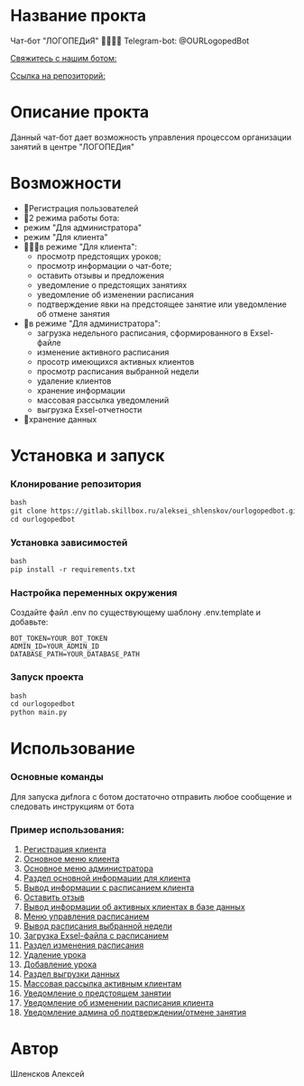 # Название прокта
Чат-бот "ЛОГОПЕДиЯ"
👨‍👩‍👧‍👦 Telegram-bot: @OURLogopedBot

 [Свяжитесь с нашим ботом:](https://t.me/OURLogopedBot)

 [Ссылка на репозиторий:](https://gitlab.skillbox.ru/aleksei_shlenskov/ourlogopedbot)

# Описание прокта
Данный чат-бот дает возможность управления процессом организации занятий в центре "ЛОГОПЕДия"

# Возможности

-  👤Регистрация пользователей
-  🔄2 режима работы бота:
  - режим "Для администратора"
  - режим "Для клиента"
- 👨‍👩‍👧в режиме "Для клиента":
  - просмотр предстоящих уроков;
  - просмотр информации о чат-боте;
  - оставить отзывы и предложения
  - уведомление о предстоящих занятиях
  - уведомление об изменении расписания
  - подтверждение явки на предстоящее занятие или уведомление об отмене занятия
- 👑в режиме "Для администратора":
  - загрузка недельного расписания, сформированного в Exsel-файле
  - изменение активного расписания
  - просотр имеющихся активных клиентов
  - просмотр расписания выбранной недели
  - удаление клиентов
  - хранение информации
  - массовая рассылка уведомлений
  - выгрузка Exsel-отчетности
- 💾хранение данных

# Установка и запуск

### Клонирование репозитория
```markdown
bash
git clone https://gitlab.skillbox.ru/aleksei_shlenskov/ourlogopedbot.git
cd ourlogopedbot
```

### Установка зависимостей
```markdown
bash
pip install -r requirements.txt
```

### Настройка переменных окружения
Создайте файл .env по существующему шаблону .env.template и добавьте:

```
BOT_TOKEN=YOUR_BOT_TOKEN
ADMIN_ID=YOUR_ADMIN_ID
DATABASE_PATH=YOUR_DATABASE_PATH
```

### Запуск проекта
```markdown
bash
cd ourlogopedbot
python main.py
```
# Использование

### Основные команды
Для запуска диfлога с ботом достаточно отправить любое сообщение и следовать инструкциям от бота

### Пример использования:
1. [Регистрация клиента](screenshots\start.png)
2. [Основное меню клиента](screenshots\main_menu.png)
3. [Основное меню администратора](screenshots\main_menu.png)
4. [Раздел основной информации для клиента](screenshots\langs.png)
5. [Вывод информации с расписанием клиента](screenshots\results.png)
6. [Оставить отзыв](screenshots\results.png)
7. [Вывод информации об активных клиентах в базе данных](screenshots\history.png)
8. [Меню управления расписанием](screenshots\results.png)
9. [Вывод расписания выбранной недели](screenshots\results.png)
10. [Загрузка Exsel-файла с расписанием](screenshots\results.png)
11. [Раздел изменения расписания](screenshots\results.png)
12. [Удаление урока](screenshots\results.png)
13. [Добавление урока](screenshots\results.png)
14. [Раздел выгрузки данных](screenshots\results.png)
15. [Массовая рассылка активным клиентам](screenshots\results.png)
16. [Уведомление о предстоящем занятии](screenshots\results.png)
17. [Уведомление об изменении расписания клиента](screenshots\results.png)
18. [Уведомление админа об подтверждении/отмене занятия](screenshots\results.png)

# Автор
Шленсков Алексей



